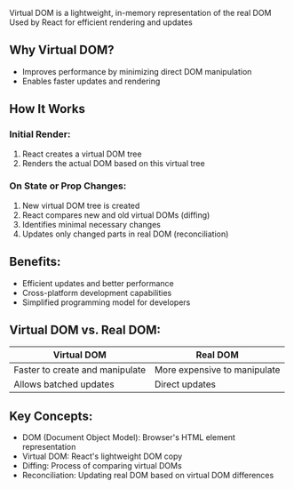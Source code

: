 Virtual DOM is a  lightweight, in-memory representation of the real DOM
Used by React for efficient rendering and updates

## Why Virtual DOM?
- Improves performance by minimizing direct DOM manipulation
- Enables faster updates and rendering

## How It Works

### Initial Render:
1. React creates a virtual DOM tree
2. Renders the actual DOM based on this virtual tree

### On State or Prop Changes:
1. New virtual DOM tree is created
2. React compares new and old virtual DOMs (diffing)
3. Identifies minimal necessary changes
4. Updates only changed parts in real DOM (reconciliation)

## Benefits:
- Efficient updates and better performance
- Cross-platform development capabilities
- Simplified programming model for developers

## Virtual DOM vs. Real DOM:
| Virtual DOM | Real DOM |
|-------------|----------|
| Faster to create and manipulate | More expensive to manipulate |
| Allows batched updates | Direct updates |

## Key Concepts:
- DOM (Document Object Model): Browser's HTML element representation
- Virtual DOM: React's lightweight DOM copy
- Diffing: Process of comparing virtual DOMs
- Reconciliation: Updating real DOM based on virtual DOM differences
